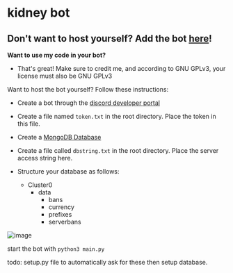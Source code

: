 # kidney bot

## Don't want to host yourself? Add the bot [here](https://discord.com/oauth2/authorize?client_id=870379086487363605&permissions=8&scope=applications.commands%20bot)!

**Want to use my code in your bot?**
- That's great! Make sure to credit me, and according to GNU GPLv3, your license must also be GNU GPLv3

Want to host the bot yourself? Follow these instructions:

- Create a bot through the [discord developer portal](https://discord.com/developers/applications)

- Create a file named `token.txt` in the root directory. Place the token in this file.

- Create a [MongoDB Database](https://www.mongodb.com/)

- Create a file called `dbstring.txt` in the root directory. Place the server access string here.

- Structure your database as follows:

  - Cluster0
    - data
      - bans
      - currency
      - prefixes
      - serverbans
    
![image](https://user-images.githubusercontent.com/59067840/201986834-dc977beb-d38c-4aac-9c34-5200aff0d6dc.png)

start the bot with `python3 main.py`

todo: setup.py file to automatically ask for these then setup database.
